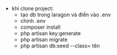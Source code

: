- khi clone project:
  + tạo db trong laragon và điền vào .env
  + chỉnh .env
  + composer install
  + php artisan key:generate
  + php artisan migrate
  + php artisan db:seed --class= tên 
